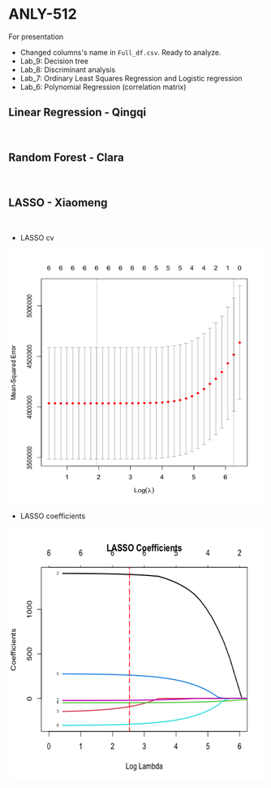 # ANLY-512
For presentation

- Changed columns's name in `Full_df.csv`. Ready to analyze.
- Lab_9: Decision tree
- Lab_8: Discriminant analysis
- Lab_7: Ordinary Least Squares Regression and Logistic regression
- Lab_6: Polynomial Regression (correlation matrix)

## Linear Regression - Qingqi
<br>

## Random Forest - Clara
<br>

## LASSO - Xiaomeng
<br>

 - LASSO cv
<img src="https://github.com/qingqihe/ANLY-512/blob/main/Rplot01.png" width="628" height="500">

<br>

 - LASSO coefficients
<img src="https://github.com/qingqihe/ANLY-512/blob/main/Rplot.png" width="628" height="500">
